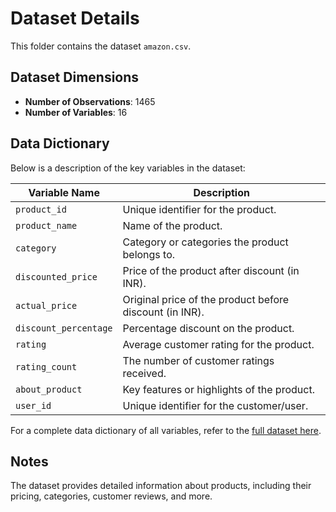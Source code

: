 # Dataset Details

This folder contains the dataset `amazon.csv`.

## Dataset Dimensions
- **Number of Observations**: 1465
- **Number of Variables**: 16

## Data Dictionary
Below is a description of the key variables in the dataset:

| Variable Name         | Description                                                                                      |
|-----------------------|--------------------------------------------------------------------------------------------------|
| `product_id`          | Unique identifier for the product.                                                              |
| `product_name`        | Name of the product.                                                                             |
| `category`            | Category or categories the product belongs to.                                                  |
| `discounted_price`    | Price of the product after discount (in INR).                                                    |
| `actual_price`        | Original price of the product before discount (in INR).                                          |
| `discount_percentage` | Percentage discount on the product.                                                             |
| `rating`              | Average customer rating for the product.                                                        |
| `rating_count`        | The number of customer ratings received.                                                        |
| `about_product`       | Key features or highlights of the product.                                                      |
| `user_id`             | Unique identifier for the customer/user.                                                        |

For a complete data dictionary of all variables, refer to the [full dataset here](https://imailsunwayedu-my.sharepoint.com/:x:/g/personal/20009502_imail_sunway_edu_my/Edx8vXgu071PosHAWyRB5BEBIcehaZQsR6Z38zfVgqPmQw?e=jNIaQI).

## Notes
The dataset provides detailed information about products, including their pricing, categories, customer reviews, and more.
